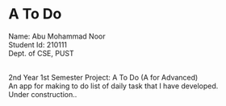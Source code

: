 # A To Do

Name: Abu Mohammad Noor <br>
Student Id: 210111 <br>
Dept. of CSE, PUST <br> <br>

2nd Year 1st Semester Project: A To Do (A for Advanced) <br>
An app for making to do list of daily task that I have developed. <br>
Under construction..
